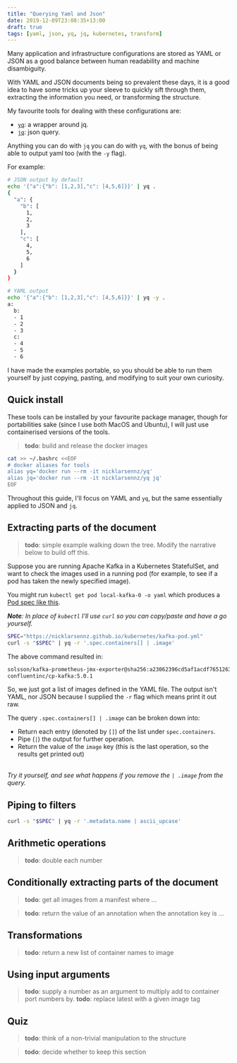 ```yaml
---
title: "Querying Yaml and Json"
date: 2019-12-09T23:08:35+13:00
draft: true
tags: [yaml, json, yq, jq, kubernetes, transform]
---
```


Many application and infrastructure configurations are stored as YAML or JSON as a good balance between human readability and machine disambiguity. 

With YAML and JSON documents being so prevalent these days, it is a good idea to have some tricks up your sleeve to quickly sift through them, extracting the information you need, or transforming the structure.

My favourite tools for dealing with these configurations are:

- [`yq`][yq]: a wrapper around jq.
- [`jq`][jq]: json query.

Anything you can do with `jq` you can do with `yq`, with the bonus of being able to output yaml too (with the `-y` flag).

For example:

```sh
# JSON output by default
echo '{"a":{"b": [1,2,3],"c": [4,5,6]}}' | yq .
{
  "a": {
    "b": [
      1,
      2,
      3
    ],
    "c": [
      4,
      5,
      6
    ]
  }
}

# YAML output
echo '{"a":{"b": [1,2,3],"c": [4,5,6]}}' | yq -y .
a:
  b:
  - 1
  - 2
  - 3
  c:
  - 4
  - 5
  - 6
```

I have made the examples portable, so you should be able to run them yourself by just copying, pasting, and modifying to suit your own curiosity.

## Quick install

These tools can be installed by your favourite package manager, though for portabilities sake (since I use both MacOS and Ubuntu), I will just use containerised versions of the tools.

> **todo**: build and release the docker images

```sh
cat >> ~/.bashrc <<EOF
# docker aliases for tools
alias yq='docker run --rm -it nicklarsennz/yq'
alias jq='docker run --rm -it nicklarsennz/yq jq'
EOF
```

Throughout this guide, I'll focus on YAML and `yq`, but the same essentially applied to JSON and `jq`.

## Extracting parts of the document

> **todo**: simple example walking down the tree. Modify the narrative below to build off this.

Suppose you are running Apache Kafka in a Kubernetes StatefulSet, and want to check the images used in a running pod (for example, to see if a pod has taken the newly specified image).

You might run `kubectl get pod local-kafka-0 -o yaml` which produces a [Pod spec like this][pod-manifest].

_**Note**: In place of `kubectl` I'll use `curl` so you can copy/paste and have a go yourself._

```sh
SPEC="https://nicklarsennz.github.io/kubernetes/kafka-pod.yml"
curl -s "$SPEC" | yq -r '.spec.containers[] | .image'
```

The above command resulted in:

```txt
solsson/kafka-prometheus-jmx-exporter@sha256:a23062396cd5af1acdf76512632c20ea6be76885dfc20cd9ff40fb23846557e8
confluentinc/cp-kafka:5.0.1
```

So, we just got a list of images defined in the YAML file. The output isn't YAML, nor JSON because I supplied the `-r` flag which means print it out raw.

The query `.spec.containers[] | .image` can be broken down into:
- Return each entry (denoted by `[]`) of the list under `spec.containers`.
- Pipe (`|`) the output for further operation.
- Return the value of the `image` key (this is the last operation, so the results get printed out)

\
_Try it yourself, and see what happens if you remove the `| .image` from the query._

## Piping to filters

```sh
curl -s "$SPEC" | yq -r '.metadata.name | ascii_upcase'
```

## Arithmetic operations

> **todo**: double each number

## Conditionally extracting parts of the document

> **todo**: get all images from a manifest where ...

> **todo**: return the value of an annotation when the annotation key is ...

## Transformations

> **todo**: return a new list of container names to image

## Using input arguments

> **todo**: supply a number as an argument to multiply add to container port numbers by.
> **todo**: replace latest with a given image tag

## Quiz

> **todo**: think of a non-trivial manipulation to the structure

> **todo**: decide whether to keep this section

[yq]: https://yq.readthedocs.io/en/latest/
[jq]: https://stedolan.github.io/jq/download/
[bat]: https://github.com/sharkdp/bat
[pod-manifest]: /kubernetes/kafka-pod.yml